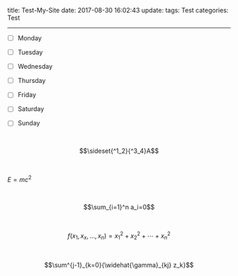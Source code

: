 title: Test-My-Site
date: 2017-08-30 16:02:43
update:
tags: Test
categories: Test


---

- [ ] Monday
- [ ] Tuesday
- [ ] Wednesday
- [ ] Thursday
- [ ] Friday
- [ ] Saturday
- [ ] Sunday


<br/>

$$\sideset{^1_2}{^3_4}A$$

<br>

$E=mc^2$

<br>

$$\sum_{i=1}^n a_i=0$$

<br>

$$f(x_1,x_x,\ldots,x_n) = x_1^2 + x_2^2 + \cdots + x_n^2 $$

<br/>

$$\sum^{j-1}_{k=0}{\widehat{\gamma}_{kj} z_k}$$


